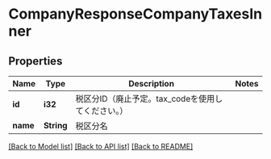 # CompanyResponseCompanyTaxesInner

## Properties

Name | Type | Description | Notes
------------ | ------------- | ------------- | -------------
**id** | **i32** | 税区分ID（廃止予定。tax_codeを使用してください。） | 
**name** | **String** | 税区分名 | 

[[Back to Model list]](../README.md#documentation-for-models) [[Back to API list]](../README.md#documentation-for-api-endpoints) [[Back to README]](../README.md)


